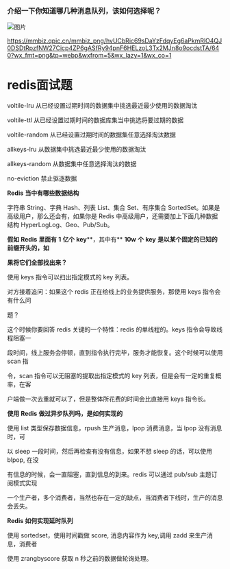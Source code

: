 





### 介绍一下你知道哪几种消息队列，该如何选择呢？

![图片](https://mmbiz.qpic.cn/mmbiz_png/hvUCbRic69sDaYzFdqyEg6aPkmRlO4QJ0DSDtRpzfNW27Cicp4ZP6gASfRy94pnF6HELzoL3Tx2MJn8o9ocdstTA/640?wx_fmt=png&tp=webp&wxfrom=5&wx_lazy=1&wx_co=1)

https://mmbiz.qpic.cn/mmbiz_png/hvUCbRic69sDaYzFdqyEg6aPkmRlO4QJ0DSDtRpzfNW27Cicp4ZP6gASfRy94pnF6HELzoL3Tx2MJn8o9ocdstTA/640?wx_fmt=png&tp=webp&wxfrom=5&wx_lazy=1&wx_co=1



# redis面试题

voltile-lru 从已经设置过期时间的数据集中挑选最近最少使用的数据淘汰

voltile-ttl 从已经设置过期时间的数据库集当中挑选将要过期的数据

voltile-random 从已经设置过期时间的数据集任意选择淘汰数据

allkeys-lru 从数据集中挑选最近最少使用的数据淘汰

allkeys-random 从数据集中任意选择淘汰的数据

no-eviction 禁止驱逐数据

**Redis** **当中有哪些数据结构**

字符串 String、字典 Hash、列表 List、集合 Set、有序集合 SortedSet。如果是高级用户，那么还会有，如果你是 Redis 中高级用户，还需要加上下面几种数据结构 HyperLogLog、Geo、Pub/Sub。

**假如** **Redis** **里面有** **1** **亿个** **key****，其中有** **10w** **个** **key** **是以某个固定的已知的前缀开头的，如**

**果将它们全部找出来？**

使用 keys 指令可以扫出指定模式的 key 列表。

对方接着追问：如果这个 redis 正在给线上的业务提供服务，那使用 keys 指令会有什么问

题？

这个时候你要回答 redis 关键的一个特性：redis 的单线程的。keys 指令会导致线程阻塞一

段时间，线上服务会停顿，直到指令执行完毕，服务才能恢复。这个时候可以使用 scan 指

令，scan 指令可以无阻塞的提取出指定模式的 key 列表，但是会有一定的重复概率，在客

户端做一次去重就可以了，但是整体所花费的时间会比直接用 keys 指令长。

**使用** **Redis** **做过异步队列吗，是如何实现的**

使用 list 类型保存数据信息，rpush 生产消息，lpop 消费消息，当 lpop 没有消息时，可

以 sleep 一段时间，然后再检查有没有信息，如果不想 sleep 的话，可以使用 blpop, 在没

有信息的时候，会一直阻塞，直到信息的到来。redis 可以通过 pub/sub 主题订阅模式实现

一个生产者，多个消费者，当然也存在一定的缺点，当消费者下线时，生产的消息会丢失。

**Redis** **如何实现延时队列**

使用 sortedset，使用时间戳做 score, 消息内容作为 key,调用 zadd 来生产消息，消费者

使用 zrangbyscore 获取 n 秒之前的数据做轮询处理。






